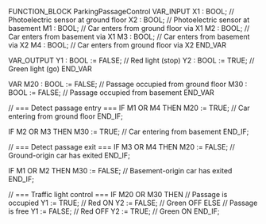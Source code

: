 FUNCTION_BLOCK ParkingPassageControl
VAR_INPUT
    X1 : BOOL; // Photoelectric sensor at ground floor
    X2 : BOOL; // Photoelectric sensor at basement
    M1 : BOOL; // Car enters from ground floor via X1
    M2 : BOOL; // Car enters from basement via X1
    M3 : BOOL; // Car enters from basement via X2
    M4 : BOOL; // Car enters from ground floor via X2
END_VAR

VAR_OUTPUT
    Y1 : BOOL := FALSE; // Red light (stop)
    Y2 : BOOL := TRUE;  // Green light (go)
END_VAR

VAR
    M20 : BOOL := FALSE; // Passage occupied from ground floor
    M30 : BOOL := FALSE; // Passage occupied from basement
END_VAR

// === Detect passage entry ===
IF M1 OR M4 THEN
    M20 := TRUE; // Car entering from ground floor
END_IF;

IF M2 OR M3 THEN
    M30 := TRUE; // Car entering from basement
END_IF;

// === Detect passage exit ===
IF M3 OR M4 THEN
    M20 := FALSE; // Ground-origin car has exited
END_IF;

IF M1 OR M2 THEN
    M30 := FALSE; // Basement-origin car has exited
END_IF;

// === Traffic light control ===
IF M20 OR M30 THEN
    // Passage is occupied
    Y1 := TRUE;  // Red ON
    Y2 := FALSE; // Green OFF
ELSE
    // Passage is free
    Y1 := FALSE; // Red OFF
    Y2 := TRUE;  // Green ON
END_IF;
